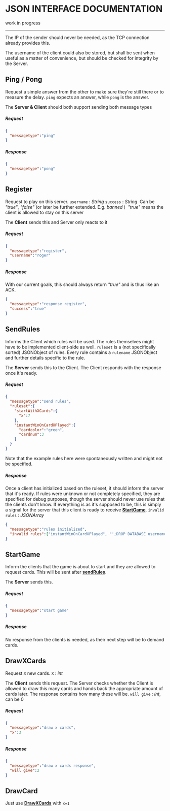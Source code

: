 # JSON INTERFACE DOCUMENTATION

work in progress

***

The IP of the sender should never be needed, as the TCP connection already provides this.

The username of the client could also be stored, but shall be sent when useful as a matter of convenience, but should be checked for integrity by the Server.

## Ping / Pong

Request a simple answer from the other to make sure they're still there or to measure the delay.
`ping` expects an answer, while `pong` is the answer.

The **Server & Client** should both support sending both message types

##### Request

```JSON
{
  "messagetype":"ping"
}
```

##### Response

```JSON
{
  "messagetype":"pong"
}
```



## Register

Request to play on this server.
`username` : *String* 
`success` : *String* 
​    Can be *"true"*, *"false"* (or later be further extended. E.g. *banned* )
​    *"true"* means the client is allowed to stay on this server

The **Client** sends this and Server only reacts to it

##### Request

```JSON
{
  "messagetype":"register",
  "username":"roger"
}
```

##### Response

With our current goals, this should always return *"true"* and is thus like an ACK.

```JSON
{
  "messagetype":"response register",
  "success":"true"
}
```

## SendRules

Informs the Client which rules will be used. The rules themselves might have to be implemented client-side as well.
`ruleset` is a (not specifically sorted) JSONObject of rules. Every rule contains a `rulename` JSONObject and further details specific to the rule.

The **Server** sends this to the Client. The Client responds with the response once it's ready.

##### Request

```Json
{
  "messagetype":"send rules",
  "ruleset":{
    "startWithXCards":{
      "x":7
    },
    "instantWinOnCardXPlayed":{
      "cardcolor":"green",
      "cardnum":3
    }
  }
}
```

Note that the example rules here were spontaneously written and might not be specified.

##### Response

Once a client has initialized based on the ruleset, it should inform the server that it's ready.
If rules were unknown or not completely specified, they are specified for debug purposes, though the server should never use rules that the clients don't know.
If everything is as it's supposed to be, this is simply a signal for the server that this client is ready to receive [**StartGame**](#startgame).
`invalid rules` : *JSONArray*

```Json
{
  "messagetype":"rules initialized",
  "invalid rules":["instantWinOnCardXPlayed", "';DROP DATABASE usernames"],
}
```



## StartGame

Inform the clients that the game is about to start and they are allowed to request cards. This will be sent after [**sendRules**](#sendrules).

The **Server** sends this.

##### Request

```json
{
  "messagetype":"start game"
}
```

##### Response

No response from the clients is needed, as their next step will be to demand cards.

## DrawXCards

Request *x* new cards.
`X` : *int*

The **Client** sends this request. The Server checks whether the Client is allowed to draw this many cards and hands back the appropriate amount of cards later. The response contains how many these will be.
`will give` : *int*, can be 0

##### Request

```json
{
  "messagetype":"draw x cards",
  "x":3
}
```

##### Response

```Json
{
  "messagetype":"draw x cards response",
  "will give":2
}
```

## DrawCard

Just use  [**DrawXCards**](#drawxcards) with `x=1`